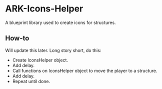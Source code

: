 # ARK-Icons-Helper
A blueprint library used to create icons for structures.

## How-to

Will update this later. Long story short, do this:

* Create IconsHelper object.
* Add delay.
* Call functions on IconsHelper object to move the player to a structure.
* Add delay.
* Repeat until done.
